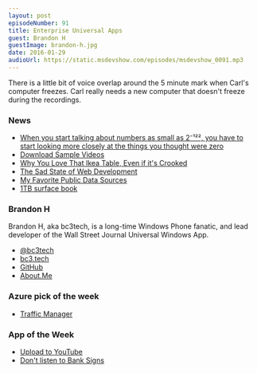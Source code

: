 ```yaml
---
layout: post
episodeNumber: 91
title: Enterprise Universal Apps
guest: Brandon H
guestImage: brandon-h.jpg
date: 2016-01-29
audioUrl: https://static.msdevshow.com/episodes/msdevshow_0091.mp3
---
```


There is a little bit of voice overlap around the 5 minute mark when Carl's computer freezes. Carl really needs a new computer that doesn't freeze during the recordings.

### News

 - [When you start talking about numbers as small as 2⁻¹²², you have to start looking more closely at the things you thought were zero](https://blogs.msdn.microsoft.com/oldnewthing/20160114-00/?p=92851)
 - [Download Sample Videos](http://www.sample-videos.com/)
 - [Why You Love That Ikea Table, Even if it's Crooked](http://www.npr.org/2013/02/06/171177695/why-you-love-that-ikea-table-even-if-its-crooked)
 - [The Sad State of Web Development](https://medium.com/@wob/the-sad-state-of-web-development-1603a861d29f#.mvk2tkf3i)
 - [My Favorite Public Data Sources](http://www.jenunderwood.com/2016/01/14/my-favorite-public-data-sources/)
 - [1TB surface book](http://www.microsoftstore.com/store/msusa/en_US/pdp/productID.325716000?VID=327098000&WT.mc_id=US_datafeed_Google&gclid=CjwKEAiAuKy1BRCY5bTuvPeopXcSJAAq4OVsHX-NZptwtl2hR7dqqDTTvGxShz00RbZpidSMpqHVYxoC-Fnw_wcB)

### Brandon H

Brandon H, aka bc3tech, is a long-time Windows Phone fanatic, and lead developer of the Wall Street Journal Universal Windows App.

 - [@bc3tech](https://twitter.com/bc3tech)
 - [bc3.tech](http://bc3.tech)
 - [GitHub](https://github.com/bc3tech)
 - [About.Me](https://about.me/bc3tech)

### Azure pick of the week

 - [Traffic Manager](https://azure.microsoft.com/en-us/services/traffic-manager/)

### App of the Week

 - [Upload to YouTube](https://www.microsoft.com/en-us/store/apps/upload-to-youtube/9wzdncrdc335)
  -   [Don't listen to Bank Signs](https://www.youtube.com/watch?v=XJzOyfswSU8)